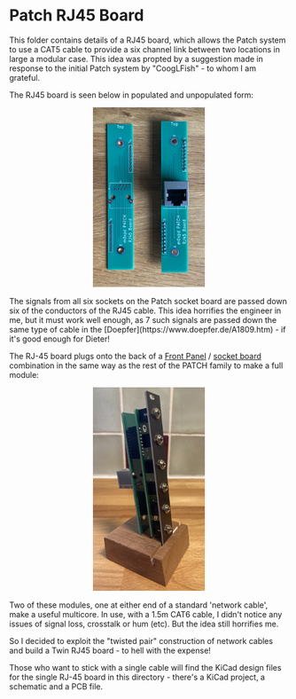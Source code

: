 # Patch RJ45 Board

This folder contains details of a RJ45 board, which allows the Patch system to use a CAT5 cable to provide a six channel link between two locations 
in large a modular case. This idea was propted by a suggestion made in response to the initial Patch system by "CoogLFish" - to whom I am grateful. 

The RJ45 board is seen below in populated and unpopulated form:
<p width=100%, align="center">
<img width=40%, src="https://github.com/m0xpd/PATCH/blob/main/Hardware/Images/Patch%20RJ45%20Board.jpg">
</p>
The signals from all six sockets on the Patch socket board are passed down six of the conductors of the RJ45 cable. This idea horrifies the engineer 
in me, but it must work well enough, as 7 such signals are passed down the same type of cable in the
[Doepfer](https://www.doepfer.de/A1809.htm) 
- if it's good enough for Dieter!

The RJ-45 board plugs onto the back of a [Front Panel](https://github.com/m0xpd/PATCH/tree/main/Hardware/Front%20Panel#readme) / [socket board](https://github.com/m0xpd/PATCH/tree/main/Hardware/Socket%20Board#readme) 
combination in the same way as the rest of the PATCH family to make a full module:

<p width=100%, align="center">
<img width=40%, src="https://github.com/m0xpd/PATCH/blob/main/Hardware/Images/Patch%20RJ45%20Module.jpg">
</p>

Two of these modules, one at either end of a standard 'network cable', make a useful multicore. In use, with a 1.5m CAT6 cable, I didn't notice any 
issues of signal loss, crosstalk or hum (etc). But the idea still horrifies me. 

So I decided to exploit the "twisted pair" construction of network cables and build a Twin RJ45 board - to hell with the expense!

Those who want to stick with a single cable will find the KiCad design files for the single RJ-45 board in this directory - there's a KiCad project, a schematic and a PCB file.

